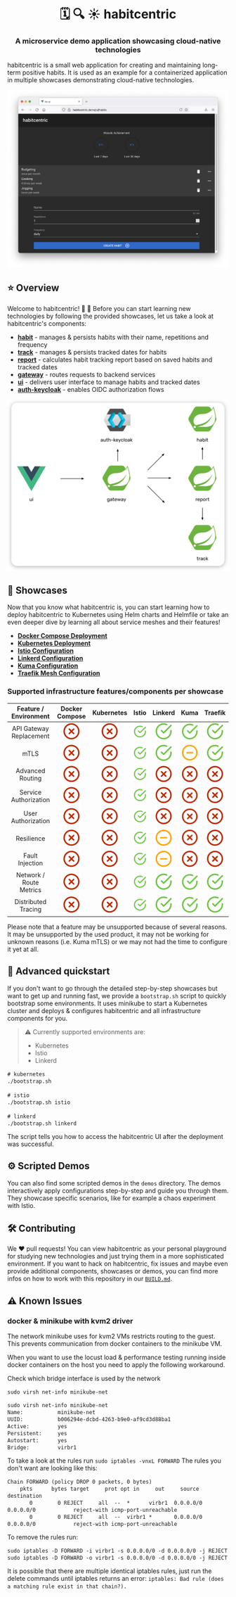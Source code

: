 <h1 align="center" style="border-bottom: none;">🗓 🔍 ☀️ habitcentric</h1>
<h3 align="center">A microservice demo application showcasing cloud-native technologies</h3>

habitcentric is a small web application for creating and maintaining long-term positive habits.
It is used as an example for a containerized application in multiple showcases demonstrating
cloud-native technologies.

![habitcentric user interface](docs/images/user-interface.png)

## ⭐️ Overview

Welcome to habitcentric! 👋 🎈 Before you can start learning new technologies by following the
provided showcases, let us take a look at habitcentric's components:

- [**habit**](./services/habit) - manages & persists habits with their name, repetitions and frequency
- [**track**](./services/track) - manages & persists tracked dates for habits
- [**report**](./services/report) - calculates habit tracking report based on saved habits and tracked dates
- [**gateway**](./services/gateway) - routes requests to backend services
- [**ui**](./services/ui) - delivers user interface to manage habits and tracked dates
- [**auth-keycloak**](./services/auth-keycloak) - enables OIDC authorization flows

<p align="center">
  <img src="docs/images/services.png" width="600"/>
</p>

## 📖 Showcases

Now that you know what habitcentric is, you can start learning how to deploy habitcentric to
Kubernetes using Helm charts and Helmfile or take an even deeper dive by learning all about
service meshes and their features!

- [**Docker Compose Deployment**](./infrastructure/docker/README.md)
- [**Kubernetes Deployment**](./infrastructure/kubernetes/README.md)
- [**Istio Configuration**](./infrastructure/istio/README.md)
- [**Linkerd Configuration**](./infrastructure/linkerd/README.md)
- [**Kuma Configuration**](./infrastructure/kuma/README.md)
- [**Traefik Mesh Configuration**](./infrastructure/traefik-mesh/README.md)

### Supported infrastructure features/components per showcase

|  Feature / Environment  |        Docker Compose         |          Kubernetes           |               Istio               |              Linkerd              |               Kuma                |              Traefik              |
|:-----------------------:|:-----------------------------:|:-----------------------------:|:---------------------------------:|:---------------------------------:|:---------------------------------:|:---------------------------------:|
| API Gateway Replacement | ![](docs/images/x-circle.svg) | ![](docs/images/x-circle.svg) | ![](docs/images/check-circle.svg) | ![](docs/images/check-circle.svg) | ![](docs/images/check-circle.svg) | ![](docs/images/check-circle.svg) |
|          mTLS           | ![](docs/images/x-circle.svg) | ![](docs/images/x-circle.svg) | ![](docs/images/check-circle.svg) | ![](docs/images/check-circle.svg) | ![](docs/images/minus-circle.svg) | ![](docs/images/check-circle.svg) |
|    Advanced Routing     | ![](docs/images/x-circle.svg) | ![](docs/images/x-circle.svg) | ![](docs/images/check-circle.svg) |   ![](docs/images/x-circle.svg)   |   ![](docs/images/x-circle.svg)   |   ![](docs/images/x-circle.svg)   |
|  Service Authorization  | ![](docs/images/x-circle.svg) | ![](docs/images/x-circle.svg) | ![](docs/images/check-circle.svg) |   ![](docs/images/x-circle.svg)   |   ![](docs/images/x-circle.svg)   |   ![](docs/images/x-circle.svg)   |
|   User Authorization    | ![](docs/images/x-circle.svg) | ![](docs/images/x-circle.svg) | ![](docs/images/check-circle.svg) |   ![](docs/images/x-circle.svg)   |   ![](docs/images/x-circle.svg)   |   ![](docs/images/x-circle.svg)   |
|       Resilience        | ![](docs/images/x-circle.svg) | ![](docs/images/x-circle.svg) | ![](docs/images/check-circle.svg) | ![](docs/images/minus-circle.svg) |   ![](docs/images/x-circle.svg)   |   ![](docs/images/x-circle.svg)   |
|     Fault Injection     | ![](docs/images/x-circle.svg) | ![](docs/images/x-circle.svg) | ![](docs/images/check-circle.svg) | ![](docs/images/minus-circle.svg) |   ![](docs/images/x-circle.svg)   |   ![](docs/images/x-circle.svg)   |
| Network / Route Metrics | ![](docs/images/x-circle.svg) | ![](docs/images/x-circle.svg) | ![](docs/images/check-circle.svg) | ![](docs/images/check-circle.svg) | ![](docs/images/check-circle.svg) | ![](docs/images/check-circle.svg) |
|   Distributed Tracing   | ![](docs/images/x-circle.svg) | ![](docs/images/x-circle.svg) | ![](docs/images/check-circle.svg) | ![](docs/images/check-circle.svg) | ![](docs/images/check-circle.svg) | ![](docs/images/check-circle.svg) |

Please note that a feature may be unsupported because of several reasons. It may be unsupported
by the used product, it may not be working for unknown reasons (i.e. Kuma mTLS) or we may
not had the time to configure it yet at all.

## 🚀 Advanced quickstart

If you don't want to go through the detailed step-by-step showcases but want to get up and running 
fast, we provide a `bootstrap.sh` script to quickly bootstrap some environments. 
It uses minikube to start a Kubernetes cluster and deploys & configures habitcentric and all
infrastructure components for you.

> ⚠️ Currently supported environments are:
>
> - Kubernetes
> - Istio
> - Linkerd

```shell
# kubernetes
./bootstrap.sh

# istio
./bootstrap.sh istio

# linkerd
./bootstrap.sh linkerd
```

The script tells you how to access the habitcentric UI after the deployment was successful.

## ⚙️ Scripted Demos

You can also find some scripted demos in the `demos` directory.
The demos interactively apply configurations step-by-step and guide you through them. They showcase
specific scenarios, like for example a chaos experiment with Istio.

## 🛠 Contributing

We ❤️ pull requests! You can view habitcentric as your personal playground for studying new
technologies and just trying them in a more sophisticated environment. If you want to hack on
habitcentric, fix issues and maybe even provide additional components, showcases or demos, you can
find more infos on how to work with this repository in our [`BUILD.md`](./BUILD.md).

## ⚠️ Known Issues

### docker & minikube with kvm2 driver

The network minikube uses for kvm2 VMs restricts routing to the guest. This prevents communication
from docker containers to the minikube VM.

When you want to use the locust load & performance testing running inside docker containers on the
host you need to apply the following workaround.

Check which bridge interface is used by the network

```shell
sudo virsh net-info minikube-net
```

```
sudo virsh net-info minikube-net
Name:           minikube-net
UUID:           b006294e-dcbd-4263-b9e0-af9cd3d88ba1
Active:         yes
Persistent:     yes
Autostart:      yes
Bridge:         virbr1
```

To take a look at the rules run `sudo iptables -vnxL FORWARD`
The rules you don't want are looking like this:

```
Chain FORWARD (policy DROP 0 packets, 0 bytes)
    pkts      bytes target     prot opt in     out     source               destination
       0        0 REJECT     all  --  *      virbr1  0.0.0.0/0            0.0.0.0/0            reject-with icmp-port-unreachable
       0        0 REJECT     all  --  virbr1 *       0.0.0.0/0            0.0.0.0/0            reject-with icmp-port-unreachable
```

To remove the rules run:

```shell
sudo iptables -D FORWARD -i virbr1 -s 0.0.0.0/0 -d 0.0.0.0/0 -j REJECT
sudo iptables -D FORWARD -o virbr1 -s 0.0.0.0/0 -d 0.0.0.0/0 -j REJECT
```

It is possible that there are multiple identical iptables rules, just run the delete commands until
iptables returns an error:
`iptables: Bad rule (does a matching rule exist in that chain?).`
